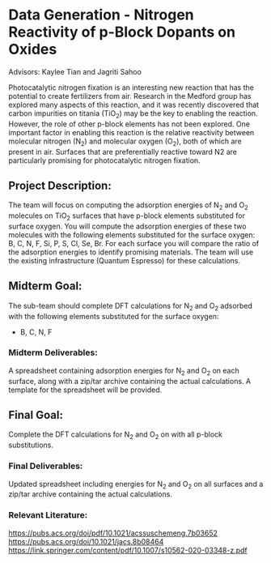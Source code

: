 # Data Generation - Nitrogen Reactivity of p-Block Dopants on Oxides
Advisors: Kaylee Tian and Jagriti Sahoo

Photocatalytic nitrogen fixation is an interesting new reaction that has the potential to create fertilizers from air. Research in the Medford group has explored many aspects of this reaction, and it was recently discovered that carbon impurities on titania (TiO<sub>2</sub>) may be the key to enabling the reaction. However, the role of other p-block elements has not been explored. One important factor in enabling this reaction is the relative reactivity between molecular nitrogen (N<sub>2</sub>) and molecular oxygen (O<sub>2</sub>), both of which are present in air. Surfaces that are preferentially reactive toward N2 are particularly promising for photocatalytic nitrogen fixation.

## Project Description:

The team will focus on computing the adsorption energies of N<sub>2</sub> and O<sub>2</sub> molecules on TiO<sub>2</sub> surfaces that have p-block elements substituted for surface oxygen. You will compute the adsorption energies of these two molecules with the following elements substituted for the surface oxygen: B, C, N, F, Si, P, S, Cl, Se, Br. For each surface you will compare the ratio of the adsorption energies to identify promising materials. The team will use the existing infrastructure (Quantum Espresso) for these calculations. 


## Midterm Goal:

The sub-team should complete DFT calculations for N<sub>2</sub> and O<sub>2</sub> adsorbed with the following elements substituted for the surface oxygen:

* B, C, N, F

### Midterm Deliverables:
A spreadsheet containing adsorption energies for N<sub>2</sub> and O<sub>2</sub> on each surface, along with a zip/tar archive containing the actual calculations. A template for the spreadsheet will be provided.

## Final Goal:

Complete the DFT calculations for N<sub>2</sub> and O<sub>2</sub> on with all p-block substitutions.

### Final Deliverables:
Updated spreadsheet including energies for N<sub>2</sub> and O<sub>2</sub> on all surfaces and a zip/tar archive containing the actual calculations.

### Relevant Literature:
https://pubs.acs.org/doi/pdf/10.1021/acssuschemeng.7b03652
https://pubs.acs.org/doi/10.1021/jacs.8b08464
https://link.springer.com/content/pdf/10.1007/s10562-020-03348-z.pdf
